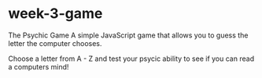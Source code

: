 # week-3-game
The Psychic Game
A simple JavaScript game that allows you to guess the letter the computer chooses.

Choose a letter from A - Z and test your psycic ability to see if you can read a computers mind!
